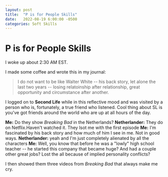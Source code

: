 ```yaml
---
layout: post
title:  "P is for People Skills"
date:   2022-08-19 6:00:00 -0500
categories: Soft Skills
---
```


# P is for People Skills

I woke up about 2:30 AM EST. 

I made some coffee and wrote this in my journal:

> I do not want to be like Walter White -- his back story, let alone the last two years -- losing relatoinship after relationship, great opportunity and circumstance after another.

I logged on to **Second Life** while in this reflective mood and was visited by a person who is, fortunately, a true friend who listened. Cool thing about SL is you've got friends around the world who are up at all hours of the day.

**Me:** Do they show *Breaking Bad* in the Netherlands?
**Netherlander:** They do on Netflix.Haven't watched it. They lsot me with the first episode
**Me:** I'm fascinated by his back story and how much of him I see in me. Not in good ways.
**Netherlander:** yeah and I'm just completely alienated by all the characters
**Me:** Well, you know that before he was a "lowly" high school teacher -- he started this company that became huge? And had a couple other great jobs? Lost the all because of implied personality conflicts?

I then showed them three videos from *Breaking Bad* that always make me cry.